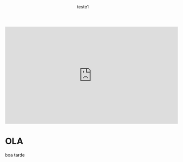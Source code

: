 <body>
  <header>teste1</header>
  <iframe width="560" height="315" src="https://www.youtube.com/embed/2kqdlAYNEzk?si=Ykd6GEN2RrMya2Vj" title="YouTube video player" frameborder="0" allow="accelerometer; autoplay; clipboard-write; encrypted-media; gyroscope; picture-in-picture; web-share" referrerpolicy="strict-origin-when-cross-origin" allowfullscreen></iframe>
  <h1>OLA</h1>
  <p>boa tarde</p>
</body>
